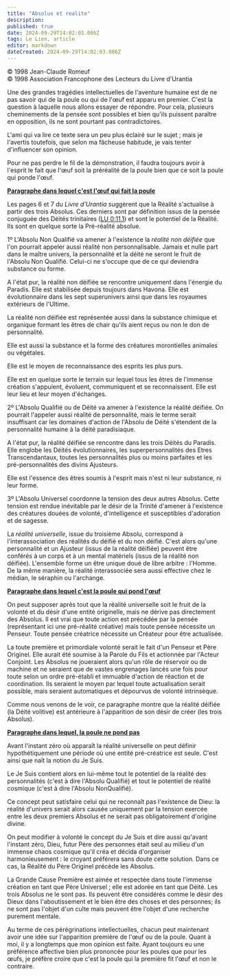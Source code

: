 ```yaml
---
title: "Absolus et realite"
description: 
published: true
date: 2024-09-29T14:02:03.086Z
tags: Le Lien, article
editor: markdown
dateCreated: 2024-09-29T14:02:03.086Z
---
```


<p class="v-card v-sheet theme--light grey lighten-3 px-2">© 1998 Jean-Claude Romeuf<br>© 1998 Association Francophone des Lecteurs du Livre d'Urantia</p>

Une des grandes tragédies intellectuelles de l'aventure humaine est de ne pas savoir qui de la poule ou qui de l'œuf est apparu en premier. C'est la question à laquelle nous allons essayer de répondre. Pour cela, plusieurs cheminements de la pensée sont possibles et bien qu'ils puissent paraître en opposition, ils ne sont pourtant pas contradictoires.

L'ami qui va lire ce texte sera un peu plus éclairé sur le sujet ; mais je l'avertis toutefois, que selon ma fâcheuse habitude, je vais tenter d'influencer son opinion.

Pour ne pas perdre le fil de la démonstration, il faudra toujours avoir à l'esprit le fait que l'œuf soit la préréalité de la poule bien que ce soit la poule qui ponde l'œuf.

**<ins>Paragraphe dans lequel c'est l'œuf qui fait la poule</ins>**

Les pages 6 et 7 du _Livre d'Urantia_ suggèrent que la Réalité s'actualise à partir des trois Absolus. Ces derniers sont par définition issus de la pensée conjuguée des Déités trinitaires ([LU 0:11.1](/fr/The_Urantia_Book/0#p11_1)) et sont le potentiel de la Réalité. Ils sont en quelque sorte la Pré-réalité absolue.

1º L'Absolu Non Qualifié va amener à l'existence la _réalité non déifiée_ que l'on pourrait appeler aussi réalité non personnalisable. Jamais et nulle part dans le maître univers, la personnalité et la déité ne seront le fruit de l'Absolu Non Qualifié. Celui-ci ne s'occupe que de ce qui deviendra substance ou forme.

A l'état pur, la réalité non déifiée se rencontre uniquement dans l'énergie du Paradis. Elle est stabilisée depuis toujours dans Havona. Elle est évolutionnaire dans les sept superunivers ainsi que dans les royaumes extérieurs de l'Ultime.

La réalité non déifiée est représentée aussi dans la substance chimique et organique formant les êtres de chair qu'ils aient reçus ou non le don de personnalité.

Elle est aussi la substance et la forme des créatures morontielles animales ou végétales.

Elle est le moyen de reconnaissance des esprits les plus purs.

Elle est en quelque sorte le terrain sur lequel tous les êtres de l'immense création s'appuient, évoluent, communiquent et se reconnaissent. Elle est leur lieu et leur moyen d'échanges.

2º L'Absolu Qualifié ou de Déité va amener à l'existence la réalité déifiée. On pourrait l'appeler aussi réalité de personnalité, mais le terme serait insuffisant car les domaines d'action de l'Absolu de Déité s'étendent de la personnalité humaine à la déité paradisiaque.

A l'état pur, la réalité déifiée se rencontre dans les trois Déités du Paradis. Elle englobe les Déités évolutionnaires, les superpersonnalités des Etres Transcendantaux, toutes les personnalités plus ou moins parfaites et les pré-personnalités des divins Ajusteurs.

Elle est l'essence des êtres soumis à l'esprit mais n'est ni leur substance, ni leur forme.

3º L'Absolu Universel coordonne la tension des deux autres Absolus. Cette tension est rendue inévitable par le désir de la Trinité d'amener à l'existence des créatures douées de volonté, d'intelligence et susceptibles d'adoration et de sagesse.

La _réalité universelle_, issue du troisième Absolu, correspond à l'interassociation des réalités du déifié et du non déifié. C'est alors qu'une personnalité et un Ajusteur (issus de la réalité déifiée) peuvent être conférés à un corps et à un mental matériels (issus de la réalité non déifiée). L'ensemble forme un être unique doué de libre arbitre : l'Homme. De la même manière, la réalité interassociée sera aussi effective chez le médian, le séraphin ou l'archange.

**<ins>Paragraphe dans lequel c'est la poule qui pond l'œuf</ins>**

On peut supposer après tout que la réalité universelle soit le fruit de la volonté et du désir d'une entité originelle, mais ne dérive pas directement des Absolus. Il est vrai que toute action est précédée par la pensée (représentant ici une pré-réalité créative) mais toute pensée nécessite un Penseur. Toute pensée créatrice nécessite un Créateur pour être actualisée.

La toute première et primordiale volonté serait le fait d'un Penseur et Père Originel. Elle aurait été soumise à la Parole du Fils et actionnée par l'Acteur Conjoint. Les Absolus ne joueraient alors qu'un rôle de réservoir ou de machine et ne seraient que de vastes engrenages lancés une fois pour toute selon un ordre pré-établi et immuable d'action de réaction et de coordination. Ils seraient le moyen par lequel toute actualisation serait possible, mais seraient automatiques et dépourvus de volonté intrinsèque.

Comme nous venons de le voir, ce paragraphe montre que la réalité déifiée (la Déité volitive) est antérieure à l'apparition de son désir de créer (les trois Absolus).

**<ins>Paragraphe dans lequel, la poule ne pond pas</ins>**

Avant l'instant zéro où apparaît la réalité universelle on peut définir hypothétiquement une période où une entité pré-créatrice est seule. C'est ainsi que naît la notion du Je Suis.

Le Je Suis contient alors en lui-même tout le potentiel de la réalité des personnalités (c'est à dire l'Absolu Qualifié) et tout le potentiel de réalité cosmique (c'est à dire l'Absolu NonQualifié).

Ce concept peut satisfaire celui qui ne reconnaît pas l'existence de Dieu: la réalité d'univers serait alors causée uniquement par la tension exercée entre les deux premiers Absolus et ne serait pas obligatoirement d'origine divine.

On peut modifier à volonté le concept du Je Suis et dire aussi qu'avant l'instant zéro, Dieu, futur Père des personnes était seul au milieu d'un immense chaos cosmique qu'il créa et décida d'organiser harmonieusement : le croyant préférera sans doute cette solution. Dans ce cas, la Réalité du Père Originel précède les Absolus.

La Grande Cause Première est aimée et respectée dans toute l'immense création en tant que Père Universel ; elle est adorée en tant que Déité. Les trois Absolus ne le sont pas. Ils peuvent être considérés comme le désir des Dieux dans l'aboutissement et le bien être des choses et des personnes; ils ne sont pas l'objet d'un culte mais peuvent être l'objet d'une recherche purement mentale.

Au terme de ces pérégrinations intellectuelles, chacun peut maintenant avoir une idée sur l'apparition première de l'œuf ou de la poule. Quant à moi, il y a longtemps que mon opinion est faite. Ayant toujours eu une préférence affective bien plus prononcée pour les poules que pour les œufs, je préfère croire que c'est la poule qui la première fit l'œuf et non le contraire.